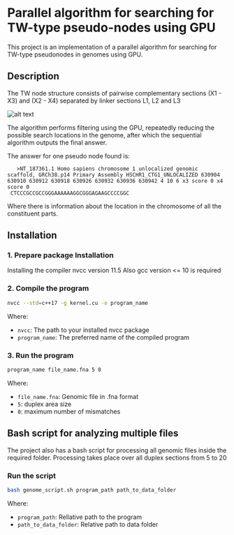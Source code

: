 
# Parallel algorithm for searching for TW-type pseudo-nodes using GPU

This project is an implementation of a parallel algorithm for searching for TW-type pseudonodes in genomes using GPU.

## Description

The TW node structure consists of pairwise complementary sections (X1 - X3) and (X2 - X4) separated by linker sections L1, L2 and L3

![alt text](https://github.com/StepanBambestikov/cuda_dna/blob/main/TW-type.jpg?raw=true)

The algorithm performs filtering using the GPU, repeatedly reducing the possible search locations in the genome, after which the sequential algorithm outputs the final answer.


The answer for one pseudo node found is:
```
   >NT_187361.1 Homo sapiens chromosome 1 unlocalized genomic scaffold, GRCh38.p14 Primary Assembly HSCHR1_CTG1_UNLOCALIZED 630904 630910 630912 630918 630926 630932 630936 630942 4 10 6 x3 score 0 x4 score 0 
 CTCCCGCCGCCGGGAAAAAAGGCGGGAGAAGCCCCGGC
   ```
Where there is information about the location in the chromosome of all the constituent parts.

## Installation

### 1. Prepare package Installation

   Installing the compiler nvcc version 11.5
   Also gcc version <= 10 is required
   
### 2. Compile the program

   ```bash
   nvcc --std=c++17 -g kernel.cu -o program_name
   ```

Where:
   - `nvcc`: The path to your installed nvcc package
   - `program_name`: The preferred name of the compiled program

### 3. Run the program

   ```bash
   program_name file_name.fna 5 0
   ```
Where:
   - `file_name.fna`: Genomic file in .fna format
   - `5`: duplex area size
   - `0`: maximum number of mismatches

## Bash script for analyzing multiple files

The project also has a bash script for processing all genomic files inside the required folder. Processing takes place over all duplex sections from 5 to 20


### Run the script

   ```bash
   bash genome_script.sh program_path path_to_data_folder
   ```

Where:
   - `program_path`: Rellative path to the program
   - `path_to_data_folder`: Relative path to data folder
